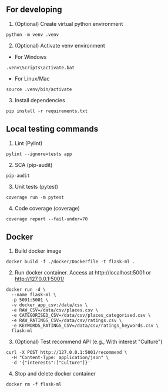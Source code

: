 ## For developing
1. (Optional) Create virtual python environment
```
python -m venv .venv
```

2. (Optional) Activate venv environment

- For Windows
```
.venv\Scripts\activate.bat
```

- For Linux/Mac
```
source .venv/bin/activate
```

3. Install dependencies
```
pip install -r requirements.txt
```

## Local testing commands
1. Lint (Pylint)
```
pylint --ignore=tests app
```

2. SCA (pip-audit)
```
pip-audit
```

3. Unit tests (pytest)
```
coverage run -m pytest
```

4. Code coverage (coverage)
```
coverage report --fail-under=70
```

## Docker
1. Build docker image
```
docker build -f ./docker/Dockerfile -t flask-ml .
```

2. Run docker container. Access at http://localhost:5001 or  http://127.0.0.1:5001/
```
docker run -d \
  --name flask-ml \
  -p 5001:5001 \
  -v docker_app_csv:/data/csv \
  -e RAW_CSV=/data/csv/places.csv \
  -e CATEGORISED_CSV=/data/csv/places_categorised.csv \
  -e RAW_RATINGS_CSV=/data/csv/ratings.csv \
  -e KEYWORDS_RATINGS_CSV=/data/csv/ratings_keywords.csv \
  flask-ml
```

3. (Optional) Test recommend API (e.g., With interest "Culture")
```
curl -X POST http://127.0.0.1:5001/recommend \
  -H "Content-Type: application/json" \
  -d '{"interests":["Culture"]}'

```

4. Stop and delete docker container
```
docker rm -f flask-ml
```